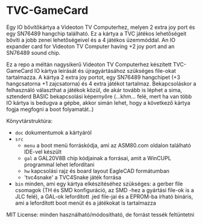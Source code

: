 # TVC-GameCard
Egy IO bővítőkártya a Videoton TV Computerhez, melyen 2 extra joy port és egy SN76489 hangchip található. Ez a kártya a TVC játékos lehetőségeit
bővíti a jobb zenei lehetőségeivel és a 4 játékos üzemmóddal.
An IO expander card for Videoton TV Computer having +2 joy port and an SN76489 sound chip.

Ez a repo a méltán nagysikerű Videoton TV Computerhez készített TVC-GameCard IO kártya leírását és újragyártásához szükséges file-okat tartalmazza.
A kártya 2 extra joy portot, egy SN76489 hangchipet (+3 hangcsatorna +1 zajcsatorna) és 4 extra játékot tartalmaz. Bekapcsoláskor a felhasználó
választhat a játékok közül, de akár tovább is léphet a sima, sztenderd BASIC bekapcsolási képernyőre (...khm... felé, mert ha van több IO kártya
is bedugva a gépbe, akkor simán lehet, hogy a következő kártya fogja megfogni a boot folyamatát..)

Könyvtárstruktúra:
- `doc` dokumentumok a kártyáról
- `src`
  - `menu`
    a boot menü forráskódja, ami az ASM80.com oldalon található IDE-vel készült
  - `gal`
    a GAL20V8B chip kódjainak a forrásai, amit a WinCUPL programmal lehet lefordítani
  - `hw` kapcsolási rajz és board layout EagleCAD formátumban
  - 'tvc4snake' a TVC4Snake játék forrása
- `bin`
  minden, ami egy kártya elkészítéséhez szükséges: a gerber file csomagok (TH és SMD konfiguráció, az SMD -hez a gyártási file-ok is a JLC felé), 
  a GAL-ok lefordított .jed file-jai és a EPROM-ba írható bináris, ami a lefordított  boot menüt és a játékokat is tartalmazza

MIT License: minden használható/módosítható, de forrást tessék feltüntetni
